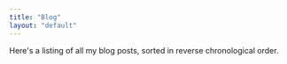 ```yaml
---
title: "Blog"
layout: "default"
---
```

Here's a listing of all my blog posts, sorted in reverse chronological order.
